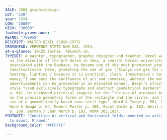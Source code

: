 ```yaml
---
SALE: 2568_graphicdesign
LOT: "238"
year: 1924
LOW: "20000"
HIGH: "30000"
footnote_provenance: ''
REFNO: "769959"
DESCRIPT: WALTER DEXEL (1890-1973)
CROSSHEAD: VERWENDE STETS NUR GAS. 1924.
at-a-glance: 19x25 inches, 48¼x63½ cm.
TYPESET: A painter, typographer, graphic designer and teacher, Dexel was appointed
  as the director of the Art Union in Jena, a central German university town. Closely
  associated with the Bauhaus, he became one of the most prominent practitioners of
  Constructivism. Here, promoting the use of gas ["Always use gas for cooking, baking,
  heating, lighting / because it is practical, clean, inexpensive / Saves work, time,
  money,"] one sees the confluence of art and commerce, wherein the most mundane of
  advertisements can be presented in an elevated manner. Dexel's strict Constructivist
  style "used exclusively typography and abstract geometrical markers" (Avant Garde
  p. 64). He eschewed pictorial imagery for the "the use of ornament based entirely
  on the precise geometric forms of the rectangle and the circle, and the almost exclusive
  use of a geometrically based sans-serif type" (Word & Image p. 56). Dexel p. 56,
  Word & Image p. 64, Modern Poster p. 108, Avant Garde p. 152, Weill 250, Euro Deco
  p. 208, Berman / Juan March p. 193, MoMA 303.1937.
FOOTNOTE: 'Condition A: vertical and horizontal folds; mounted on artist board, tipped
  to mount. Framed.'
background_color: "#FFFFFF"

---
```

